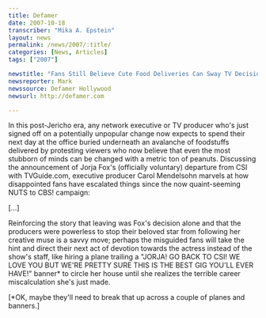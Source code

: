 ```yaml
---
title: Defamer
date: 2007-10-18
transcriber: "Mika A. Epstein"
layout: news
permalink: /news/2007/:title/
categories: [News, Articles]
tags: ["2007"]

newstitle: "Fans Still Believe Cute Food Deliveries Can Sway TV Decision"
newsreporter: Mark
newssource: Defamer Hollywood
newsurl: http://defamer.com

---
```


In this post-Jericho era, any network executive or TV producer who's just signed off on a potentially unpopular change now expects to spend their next day at the office buried underneath an avalanche of foodstuffs delivered by protesting viewers who now believe that even the most stubborn of minds can be changed with a metric ton of peanuts. Discussing the announcement of Jorja Fox's (officially voluntary) departure from CSI with TVGuide.com, executive producer Carol Mendelsohn marvels at how disappointed fans have escalated things since the now quaint-seeming NUTS to CBS! campaign:

[...]

Reinforcing the story that leaving was Fox's decision alone and that the producers were powerless to stop their beloved star from following her creative muse is a savvy move; perhaps the misguided fans will take the hint and direct their next act of devotion towards the actress instead of the show's staff, like hiring a plane trailing a "JORJA! GO BACK TO CSI! WE LOVE YOU BUT WE'RE PRETTY SURE THIS IS THE BEST GIG YOU'LL EVER HAVE!" banner* to circle her house until she realizes the terrible career miscalculation she's just made.

[*OK, maybe they'll need to break that up across a couple of planes and banners.]
